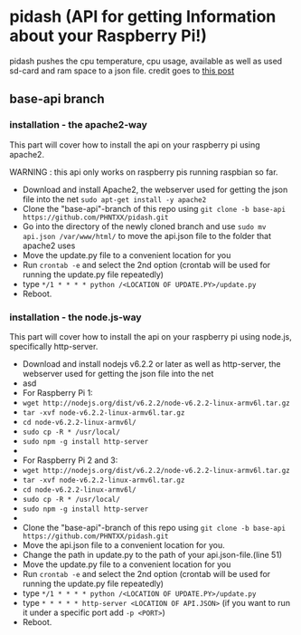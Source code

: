 # pidash (API for getting Information about your Raspberry Pi!)
pidash pushes the cpu temperature, cpu usage, available as well as used sd-card and ram space to a json file.
credit goes to [this post](https://www.raspberrypi.org/forums/viewtopic.php?f=32&t=22180)

## base-api branch

### installation - the apache2-way
This part will cover how to install the api on your raspberry pi using apache2.

WARNING : this api only works on raspberry pis running raspbian so far.

* Download and install Apache2, the webserver used for getting the json file into the net `sudo apt-get install -y apache2`
* Clone the "base-api"-branch of this repo using `git clone -b base-api https://github.com/PHNTXX/pidash.git`
* Go into the directory of the newly cloned branch and use `sudo mv api.json /var/www/html/` to move the api.json file to the folder that apache2 uses
* Move the update.py file to a convenient location for you
* Run `crontab -e` and select the 2nd option (crontab will be used for running the update.py file repeatedly)
* type `*/1 * * * * python /<LOCATION OF UPDATE.PY>/update.py`
* Reboot.

### installation - the node.js-way

This part will cover how to install the api on your raspberry pi using node.js, specifically http-server.

* Download and install nodejs v6.2.2 or later as well as http-server, the webserver used for getting the json file into the net
* asd
* For Raspberry Pi 1:
* `wget http://nodejs.org/dist/v6.2.2/node-v6.2.2-linux-armv6l.tar.gz`
* `tar -xvf node-v6.2.2-linux-armv6l.tar.gz`
* `cd node-v6.2.2-linux-armv6l/`
* `sudo cp -R * /usr/local/`
* `sudo npm -g install http-server`
* 
* For Raspberry Pi 2 and 3:
* `wget http://nodejs.org/dist/v6.2.2/node-v6.2.2-linux-armv6l.tar.gz`
* `tar -xvf node-v6.2.2-linux-armv6l.tar.gz`
* `cd node-v6.2.2-linux-armv6l/`
* `sudo cp -R * /usr/local/`
* `sudo npm -g install http-server`
* 
* Clone the "base-api"-branch of this repo using `git clone -b base-api https://github.com/PHNTXX/pidash.git`
* Move the api.json file to a convenient location for you.
* Change the path in update.py to the path of your api.json-file.(line 51)
* Move the update.py file to a convenient location for you
* Run `crontab -e` and select the 2nd option (crontab will be used for running the update.py file repeatedly)
* type `*/1 * * * * python /<LOCATION OF UPDATE.PY>/update.py`
* type `* * * * * http-server <LOCATION OF API.JSON>` (if you want to run it under a specific port add `-p <PORT>`)
* Reboot.
